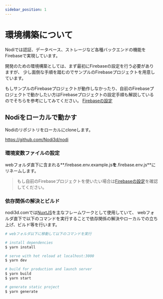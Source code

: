 ```yaml
---
sidebar_position: 1
---
```


# 環境構築について

Nodiでは認証、データベース、ストレージなど各種バックエンドの機能をFirebaseで実現しています。

開発のための環境構築としては、まず最初にFirebaseの設定を行う必要がありますが、
少し面倒な手順を踏むのでサンプルのFirebaseプロジェクトを用意しています。

もしサンプルのFirebaseプロジェクトが動作しなかったり、自前のFirebaseプロジェクトで動かしたい方はFirebaseプロジェクトの設定手順も解説しているのでそちらを参考にしてみてください。
[Firebaseの設定](/developer/getting-started/firebase)

## Nodiをローカルで動かす

Nodiのリポジトリをローカルにcloneします。

https://github.com/Nodi3d/nodi

### 環境変数ファイルの設定

webフォルダ直下に含まれる**.firebase.env.example.js**を**.firebase.env.js**にリネームします。

> もし自前のFirebaseプロジェクトを使いたい場合は[Firebaseの設定](/developer/getting-started/firebase)を確認してください。

### 依存関係の解決とビルド

nodi3d.comでは[NuxtJS](https://nuxtjs.org/)を主なフレームワークとして使用していて、
webフォルダ直下で以下のコマンドを実行することで依存関係の解決やローカルでの立ち上げ、ビルド等を行います。

```bash
# webフォルダ以下に移動して以下のコマンドを実行

# install dependencies
$ yarn install

# serve with hot reload at localhost:3000
$ yarn dev

# build for production and launch server
$ yarn build
$ yarn start

# generate static project
$ yarn generate
```
